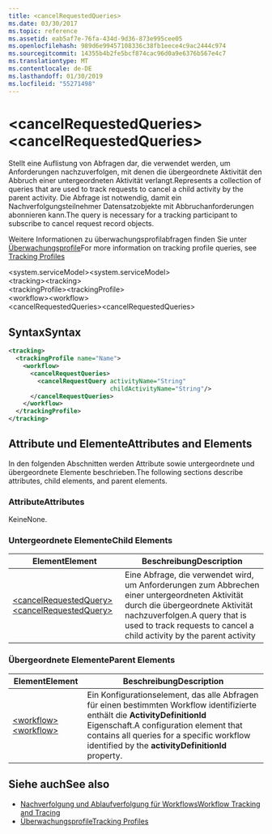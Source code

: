 ```yaml
---
title: <cancelRequestedQueries>
ms.date: 03/30/2017
ms.topic: reference
ms.assetid: eab5af7e-76fa-434d-9d36-873e995cee05
ms.openlocfilehash: 989d6e99457108336c38fb1eece4c9ac2444c974
ms.sourcegitcommit: 14355b4b2fe5bcf874cac96d0a9e6376b567e4c7
ms.translationtype: MT
ms.contentlocale: de-DE
ms.lasthandoff: 01/30/2019
ms.locfileid: "55271498"
---
```

# <a name="cancelrequestedqueries"></a><span data-ttu-id="0ba69-101">\<cancelRequestedQueries></span><span class="sxs-lookup"><span data-stu-id="0ba69-101">\<cancelRequestedQueries></span></span>
<span data-ttu-id="0ba69-102">Stellt eine Auflistung von Abfragen dar, die verwendet werden, um Anforderungen nachzuverfolgen, mit denen die übergeordnete Aktivität den Abbruch einer untergeordneten Aktivität verlangt.</span><span class="sxs-lookup"><span data-stu-id="0ba69-102">Represents a collection of queries that are used to track requests to cancel a child activity by the parent activity.</span></span> <span data-ttu-id="0ba69-103">Die Abfrage ist notwendig, damit ein Nachverfolgungsteilnehmer Datensatzobjekte mit Abbruchanforderungen abonnieren kann.</span><span class="sxs-lookup"><span data-stu-id="0ba69-103">The query is necessary for a tracking participant to subscribe to cancel request record objects.</span></span>  
  
 <span data-ttu-id="0ba69-104">Weitere Informationen zu überwachungsprofilabfragen finden Sie unter [Überwachungsprofile](../../../../../docs/framework/windows-workflow-foundation/tracking-profiles.md)</span><span class="sxs-lookup"><span data-stu-id="0ba69-104">For more information on tracking profile queries, see [Tracking Profiles](../../../../../docs/framework/windows-workflow-foundation/tracking-profiles.md)</span></span>  
  
<span data-ttu-id="0ba69-105">\<system.serviceModel></span><span class="sxs-lookup"><span data-stu-id="0ba69-105">\<system.serviceModel></span></span>  
<span data-ttu-id="0ba69-106">\<tracking></span><span class="sxs-lookup"><span data-stu-id="0ba69-106">\<tracking></span></span>  
<span data-ttu-id="0ba69-107">\<trackingProfile></span><span class="sxs-lookup"><span data-stu-id="0ba69-107">\<trackingProfile></span></span>  
<span data-ttu-id="0ba69-108">\<workflow></span><span class="sxs-lookup"><span data-stu-id="0ba69-108">\<workflow></span></span>  
<span data-ttu-id="0ba69-109">\<cancelRequestedQueries></span><span class="sxs-lookup"><span data-stu-id="0ba69-109">\<cancelRequestedQueries></span></span>  
  
## <a name="syntax"></a><span data-ttu-id="0ba69-110">Syntax</span><span class="sxs-lookup"><span data-stu-id="0ba69-110">Syntax</span></span>  
  
```xml  
<tracking>
  <trackingProfile name="Name">
    <workflow>
      <cancelRequestQueries>
        <cancelRequestQuery activityName="String" 
                            childActivityName="String"/>
      </cancelRequestQueries>
    </workflow>
  </trackingProfile>
</tracking>  
```  
  
## <a name="attributes-and-elements"></a><span data-ttu-id="0ba69-111">Attribute und Elemente</span><span class="sxs-lookup"><span data-stu-id="0ba69-111">Attributes and Elements</span></span>  
 <span data-ttu-id="0ba69-112">In den folgenden Abschnitten werden Attribute sowie untergeordnete und übergeordnete Elemente beschrieben.</span><span class="sxs-lookup"><span data-stu-id="0ba69-112">The following sections describe attributes, child elements, and parent elements.</span></span>  
  
### <a name="attributes"></a><span data-ttu-id="0ba69-113">Attribute</span><span class="sxs-lookup"><span data-stu-id="0ba69-113">Attributes</span></span>  
 <span data-ttu-id="0ba69-114">Keine</span><span class="sxs-lookup"><span data-stu-id="0ba69-114">None.</span></span>  
  
### <a name="child-elements"></a><span data-ttu-id="0ba69-115">Untergeordnete Elemente</span><span class="sxs-lookup"><span data-stu-id="0ba69-115">Child Elements</span></span>  
  
|<span data-ttu-id="0ba69-116">Element</span><span class="sxs-lookup"><span data-stu-id="0ba69-116">Element</span></span>|<span data-ttu-id="0ba69-117">Beschreibung</span><span class="sxs-lookup"><span data-stu-id="0ba69-117">Description</span></span>|  
|-------------|-----------------|  
|[<span data-ttu-id="0ba69-118">\<cancelRequestedQuery></span><span class="sxs-lookup"><span data-stu-id="0ba69-118">\<cancelRequestedQuery></span></span>](../../../../../docs/framework/configure-apps/file-schema/windows-workflow-foundation/cancelrequestedquery.md)|<span data-ttu-id="0ba69-119">Eine Abfrage, die verwendet wird, um Anforderungen zum Abbrechen einer untergeordneten Aktivität durch die übergeordnete Aktivität nachzuverfolgen.</span><span class="sxs-lookup"><span data-stu-id="0ba69-119">A query that is used to track requests to cancel a child activity by the parent activity</span></span>|  
  
### <a name="parent-elements"></a><span data-ttu-id="0ba69-120">Übergeordnete Elemente</span><span class="sxs-lookup"><span data-stu-id="0ba69-120">Parent Elements</span></span>  
  
|<span data-ttu-id="0ba69-121">Element</span><span class="sxs-lookup"><span data-stu-id="0ba69-121">Element</span></span>|<span data-ttu-id="0ba69-122">Beschreibung</span><span class="sxs-lookup"><span data-stu-id="0ba69-122">Description</span></span>|  
|-------------|-----------------|  
|[<span data-ttu-id="0ba69-123">\<workflow></span><span class="sxs-lookup"><span data-stu-id="0ba69-123">\<workflow></span></span>](../../../../../docs/framework/configure-apps/file-schema/windows-workflow-foundation/workflow.md)|<span data-ttu-id="0ba69-124">Ein Konfigurationselement, das alle Abfragen für einen bestimmten Workflow identifizierte enthält die **ActivityDefinitionId** Eigenschaft.</span><span class="sxs-lookup"><span data-stu-id="0ba69-124">A configuration element that contains all queries for a specific workflow identified by the **activityDefinitionId** property.</span></span>|  
  
## <a name="see-also"></a><span data-ttu-id="0ba69-125">Siehe auch</span><span class="sxs-lookup"><span data-stu-id="0ba69-125">See also</span></span>
- [<span data-ttu-id="0ba69-126">Nachverfolgung und Ablaufverfolgung für Workflows</span><span class="sxs-lookup"><span data-stu-id="0ba69-126">Workflow Tracking and Tracing</span></span>](../../../../../docs/framework/windows-workflow-foundation/workflow-tracking-and-tracing.md)
- [<span data-ttu-id="0ba69-127">Überwachungsprofile</span><span class="sxs-lookup"><span data-stu-id="0ba69-127">Tracking Profiles</span></span>](../../../../../docs/framework/windows-workflow-foundation/tracking-profiles.md)
